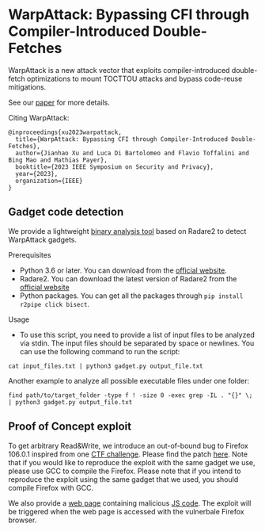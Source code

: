 # WarpAttack: Bypassing CFI through Compiler-Introduced Double-Fetches
WarpAttack is a new attack vector that exploits compiler-introduced double-fetch
optimizations to mount TOCTTOU attacks and bypass code-reuse mitigations. 

See our [paper](http://hexhive.epfl.ch/publications/files/23Oakland3.pdf) for more details.

Citing WarpAttack:
```
@inproceedings{xu2023warpattack,
  title={WarpAttack: Bypassing CFI through Compiler-Introduced Double-Fetches},
  author={Jianhao Xu and Luca Di Bartolomeo and Flavio Toffalini and Bing Mao and Mathias Payer},
  booktitle={2023 IEEE Symposium on Security and Privacy},
  year={2023},
  organization={IEEE}
}
```
## Gadget code detection
We provide a lightweight [binary analysis tool](./gadget_detection/gadget.py) based on Radare2 to detect WarpAttack gadgets. 

Prerequisites
- Python 3.6 or later. You can download from the [official website](https://www.python.org/downloads/). 
- Radare2. You can download the latest version of Radare2 from the [official website](https://rada.re/n/)
- Python packages. You can get all the packages through `pip install r2pipe click bisect`.

Usage
- To use this script, you need to provide a list of input files to be analyzed via stdin. The input files should be separated by space or newlines. You can use the following command to run the script:
```
cat input_files.txt | python3 gadget.py output_file.txt
```
Another example to analyze all possible executable files under one folder:
```
find path/to/target_folder -type f ! -size 0 -exec grep -IL . "{}" \; | python3 gadget.py output_file.txt
```

## Proof of Concept exploit
To get arbitrary Read&Write, we introduce an out-of-bound bug to Firefox 106.0.1 
inspired from one [CTF challenge](https://devcraft.io/2018/04/27/blazefox-blaze-ctf-2018.html). 
Please find the patch [here](./poc_exploit/blaze.patch). 
Note that if you would like to reproduce the exploit with the same gadget we use, please use GCC to compile the Firefox.
Please note that if you intend to reproduce the exploit using the same gadget that we used, you should compile Firefox with GCC.

We also provide a [web page](./poc_exploit/warpattack1a.html) containing malicious [JS code](./poc_exploit/warpattack1a.js). The exploit will be 
triggered when the web page is accessed with the vulnerbale Firefox browser.

